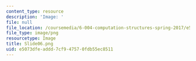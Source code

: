 ```yaml
---
content_type: resource
description: 'Image: '
file: null
file_location: /coursemedia/6-004-computation-structures-spring-2017/e5073dfeaddd7cf947570fdb55ec8511_Slide06.png
file_type: image/png
resourcetype: Image
title: Slide06.png
uid: e5073dfe-addd-7cf9-4757-0fdb55ec8511
---
```

